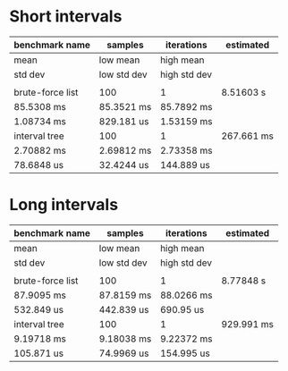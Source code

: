 # Short intervals
| benchmark name   | samples     | iterations   | estimated  |
|------------------|-------------|--------------|------------|
| mean             | low mean    | high mean    |            |
| std dev          | low std dev | high std dev |            |
|                  |             |              |            |
| brute-force list | 100         | 1            | 8.51603 s  |
| 85.5308 ms       | 85.3521 ms  | 85.7892 ms   |            |
| 1.08734 ms       | 829.181 us  | 1.53159 ms   |            |
| interval tree    | 100         | 1            | 267.661 ms |
| 2.70882 ms       | 2.69812 ms  | 2.73358 ms   |            |
| 78.6848 us       | 32.4244 us  | 144.889 us   |            |


# Long intervals
| benchmark name   | samples     | iterations   | estimated  |
|------------------|-------------|--------------|------------|
| mean             | low mean    | high mean    |            |
| std dev          | low std dev | high std dev |            |
|                  |             |              |            |
| brute-force list | 100         | 1            | 8.77848 s  |
| 87.9095 ms       | 87.8159 ms  | 88.0266 ms   |            |
| 532.849 us       | 442.839 us  | 690.95 us    |            |
| interval tree    | 100         | 1            | 929.991 ms |
| 9.19718 ms       | 9.18038 ms  | 9.22372 ms   |            |
| 105.871 us       | 74.9969 us  | 154.995 us   |            |
